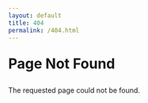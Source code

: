 ```yaml
---
layout: default
title: 404 
permalink: /404.html
---
```


<p style="font-size: 2em;"><strong>Page Not Found</strong></p>
<p>The requested page could not be found.</p>
